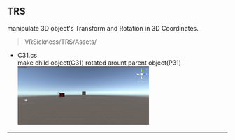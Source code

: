 ## TRS
manipulate 3D object's Transform and Rotation in 3D Coordinates.

> VRSickness/TRS/Assets/

* C31.cs  
	make child object(C31) rotated arount parent object(P31)  
    <img src = "Res/C31.gif" width = "300"/>
    

--- 
